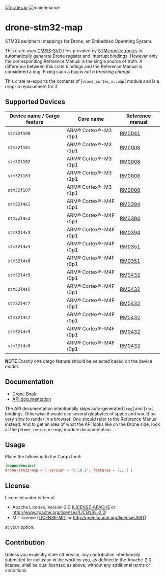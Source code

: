[![crates.io](https://img.shields.io/crates/v/drone-stm32-map.svg)](https://crates.io/crates/drone-stm32-map)
![maintenance](https://img.shields.io/badge/maintenance-actively--developed-brightgreen.svg)

# drone-stm32-map

STM32 peripheral mappings for Drone, an Embedded Operating System.

This crate uses
[CMSIS-SVD](https://arm-software.github.io/CMSIS_5/SVD/html/index.html)
files provided by [STMicroelectronics](https://www.st.com/) to automatically
generate Drone register and interrupt bindings. However only the
corresponding Reference Manual is the single source of truth. A difference
between this crate bindings and the Reference Manual is considered a
bug. Fixing such a bug is *not a breaking change*.

This crate re-exports the contents of [`drone_cortex_m::map`] module and is
a drop-in replacement for it.

## Supported Devices

|                                                     Device name / Cargo feature | Core name | Reference manual |
|-------------|-----------------------|--------------------------------------------------------------------------|
| `stm32f100` | ARM® Cortex®-M3 r1p1  | [RM0041](https://www.st.com/resource/en/reference_manual/cd00246267.pdf) |
| `stm32f101` | ARM® Cortex®-M3 r1p1  | [RM0008](https://www.st.com/resource/en/reference_manual/cd00171190.pdf) |
| `stm32f102` | ARM® Cortex®-M3 r1p1  | [RM0008](https://www.st.com/resource/en/reference_manual/cd00171190.pdf) |
| `stm32f103` | ARM® Cortex®-M3 r1p1  | [RM0008](https://www.st.com/resource/en/reference_manual/cd00171190.pdf) |
| `stm32f107` | ARM® Cortex®-M3 r1p1  | [RM0008](https://www.st.com/resource/en/reference_manual/cd00171190.pdf) |
| `stm32l4x1` | ARM® Cortex®-M4F r0p1 | [RM0394](https://www.st.com/resource/en/reference_manual/dm00151940.pdf) |
| `stm32l4x2` | ARM® Cortex®-M4F r0p1 | [RM0394](https://www.st.com/resource/en/reference_manual/dm00151940.pdf) |
| `stm32l4x3` | ARM® Cortex®-M4F r0p1 | [RM0394](https://www.st.com/resource/en/reference_manual/dm00151940.pdf) |
| `stm32l4x5` | ARM® Cortex®-M4F r0p1 | [RM0351](https://www.st.com/resource/en/reference_manual/dm00083560.pdf) |
| `stm32l4x6` | ARM® Cortex®-M4F r0p1 | [RM0351](https://www.st.com/resource/en/reference_manual/dm00083560.pdf) |
| `stm32l4r5` | ARM® Cortex®-M4F r0p1 | [RM0432](https://www.st.com/resource/en/reference_manual/dm00310109.pdf) |
| `stm32l4s5` | ARM® Cortex®-M4F r0p1 | [RM0432](https://www.st.com/resource/en/reference_manual/dm00310109.pdf) |
| `stm32l4r7` | ARM® Cortex®-M4F r0p1 | [RM0432](https://www.st.com/resource/en/reference_manual/dm00310109.pdf) |
| `stm32l4s7` | ARM® Cortex®-M4F r0p1 | [RM0432](https://www.st.com/resource/en/reference_manual/dm00310109.pdf) |
| `stm32l4r9` | ARM® Cortex®-M4F r0p1 | [RM0432](https://www.st.com/resource/en/reference_manual/dm00310109.pdf) |
| `stm32l4s9` | ARM® Cortex®-M4F r0p1 | [RM0432](https://www.st.com/resource/en/reference_manual/dm00310109.pdf) |

**NOTE** Exactly one cargo feature should be selected based on the device
model.

## Documentation

- [Drone Book](https://book.drone-os.com/)
- [API documentation](https://api.drone-os.com/drone-stm32-map/0.10/)

The API documentation intentionally skips auto-generated [`reg`] and [`thr`]
bindings. Otherwise it would use several gigabytes of space and would be
very slow to render in a browser. One should refer to the Reference Manual
instead. And to get an idea of what the API looks like on the Drone side,
look at the [`drone_cortex_m::map`] module documentation.

## Usage

Place the following to the Cargo.toml:

```toml
[dependencies]
drone-stm32-map = { version = "0.10.1", features = [...] }
```

## License

Licensed under either of

 * Apache License, Version 2.0
   ([LICENSE-APACHE](LICENSE-APACHE) or http://www.apache.org/licenses/LICENSE-2.0)
 * MIT license
   ([LICENSE-MIT](LICENSE-MIT) or http://opensource.org/licenses/MIT)

at your option.

## Contribution

Unless you explicitly state otherwise, any contribution intentionally submitted
for inclusion in the work by you, as defined in the Apache-2.0 license, shall be
dual licensed as above, without any additional terms or conditions.
